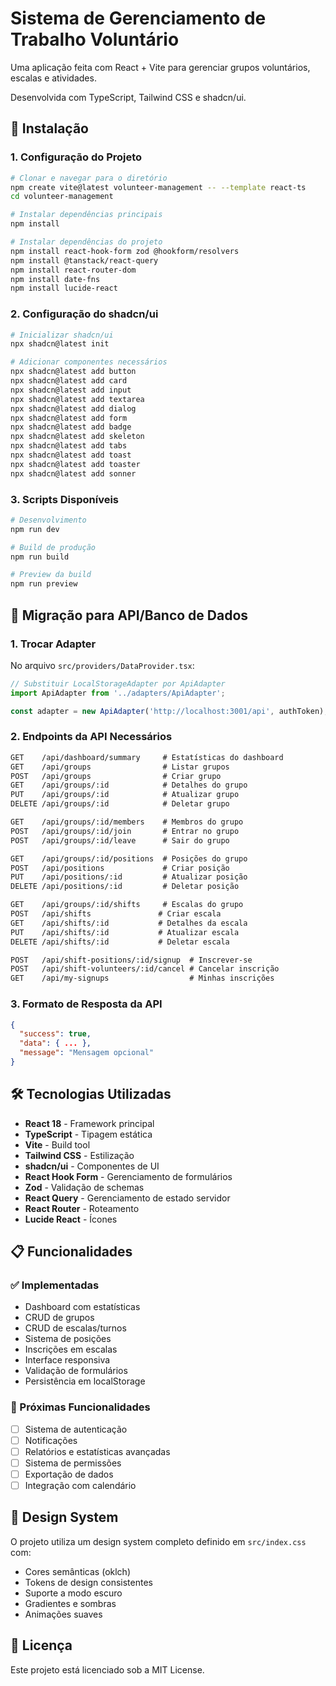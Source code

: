 # Sistema de Gerenciamento de Trabalho Voluntário

Uma aplicação feita com React + Vite para gerenciar grupos voluntários, escalas e atividades.

Desenvolvida com TypeScript, Tailwind CSS e shadcn/ui.

## 🚀 Instalação

### 1. Configuração do Projeto

```bash
# Clonar e navegar para o diretório
npm create vite@latest volunteer-management -- --template react-ts
cd volunteer-management

# Instalar dependências principais
npm install

# Instalar dependências do projeto
npm install react-hook-form zod @hookform/resolvers
npm install @tanstack/react-query
npm install react-router-dom
npm install date-fns
npm install lucide-react
```

### 2. Configuração do shadcn/ui

```bash
# Inicializar shadcn/ui
npx shadcn@latest init

# Adicionar componentes necessários
npx shadcn@latest add button
npx shadcn@latest add card
npx shadcn@latest add input
npx shadcn@latest add textarea
npx shadcn@latest add dialog
npx shadcn@latest add form
npx shadcn@latest add badge
npx shadcn@latest add skeleton
npx shadcn@latest add tabs
npx shadcn@latest add toast
npx shadcn@latest add toaster
npx shadcn@latest add sonner
```

### 3. Scripts Disponíveis

```bash
# Desenvolvimento
npm run dev

# Build de produção
npm run build

# Preview da build
npm run preview
```

## 🔄 Migração para API/Banco de Dados

### 1. Trocar Adapter

No arquivo `src/providers/DataProvider.tsx`:

```typescript
// Substituir LocalStorageAdapter por ApiAdapter
import ApiAdapter from '../adapters/ApiAdapter';

const adapter = new ApiAdapter('http://localhost:3001/api', authToken);
```

### 2. Endpoints da API Necessários

```txt
GET    /api/dashboard/summary     # Estatísticas do dashboard
GET    /api/groups                # Listar grupos
POST   /api/groups                # Criar grupo
GET    /api/groups/:id            # Detalhes do grupo
PUT    /api/groups/:id            # Atualizar grupo
DELETE /api/groups/:id            # Deletar grupo

GET    /api/groups/:id/members    # Membros do grupo
POST   /api/groups/:id/join       # Entrar no grupo
POST   /api/groups/:id/leave      # Sair do grupo

GET    /api/groups/:id/positions  # Posições do grupo
POST   /api/positions             # Criar posição
PUT    /api/positions/:id         # Atualizar posição
DELETE /api/positions/:id         # Deletar posição

GET    /api/groups/:id/shifts     # Escalas do grupo
POST   /api/shifts               # Criar escala
GET    /api/shifts/:id           # Detalhes da escala
PUT    /api/shifts/:id           # Atualizar escala
DELETE /api/shifts/:id           # Deletar escala

POST   /api/shift-positions/:id/signup  # Inscrever-se
POST   /api/shift-volunteers/:id/cancel # Cancelar inscrição
GET    /api/my-signups                  # Minhas inscrições
```

### 3. Formato de Resposta da API

```json
{
  "success": true,
  "data": { ... },
  "message": "Mensagem opcional"
}
```

## 🛠️ Tecnologias Utilizadas

- **React 18** - Framework principal
- **TypeScript** - Tipagem estática
- **Vite** - Build tool
- **Tailwind CSS** - Estilização
- **shadcn/ui** - Componentes de UI
- **React Hook Form** - Gerenciamento de formulários
- **Zod** - Validação de schemas
- **React Query** - Gerenciamento de estado servidor
- **React Router** - Roteamento
- **Lucide React** - Ícones

## 📋 Funcionalidades

### ✅ Implementadas

- Dashboard com estatísticas
- CRUD de grupos
- CRUD de escalas/turnos
- Sistema de posições
- Inscrições em escalas
- Interface responsiva
- Validação de formulários
- Persistência em localStorage

### 🔄 Próximas Funcionalidades

- [ ] Sistema de autenticação
- [ ] Notificações
- [ ] Relatórios e estatísticas avançadas
- [ ] Sistema de permissões
- [ ] Exportação de dados
- [ ] Integração com calendário

## 🎨 Design System

O projeto utiliza um design system completo definido em `src/index.css` com:

- Cores semânticas (oklch)
- Tokens de design consistentes
- Suporte a modo escuro
- Gradientes e sombras
- Animações suaves

## 📄 Licença

Este projeto está licenciado sob a MIT License.
